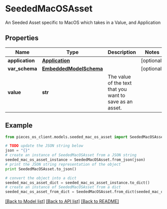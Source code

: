 # SeededMacOSAsset

An Seeded Asset specific to MacOS which takes in a Value, and Application

## Properties
Name | Type | Description | Notes
------------ | ------------- | ------------- | -------------
**application** | [**Application**](Application.md) |  | [optional] 
**var_schema** | [**EmbeddedModelSchema**](EmbeddedModelSchema.md) |  | [optional] 
**value** | **str** | The value of the text that you want to save as an asset. | 

## Example

```python
from pieces_os_client.models.seeded_mac_os_asset import SeededMacOSAsset

# TODO update the JSON string below
json = "{}"
# create an instance of SeededMacOSAsset from a JSON string
seeded_mac_os_asset_instance = SeededMacOSAsset.from_json(json)
# print the JSON string representation of the object
print SeededMacOSAsset.to_json()

# convert the object into a dict
seeded_mac_os_asset_dict = seeded_mac_os_asset_instance.to_dict()
# create an instance of SeededMacOSAsset from a dict
seeded_mac_os_asset_from_dict = SeededMacOSAsset.from_dict(seeded_mac_os_asset_dict)
```
[[Back to Model list]](../README.md#documentation-for-models) [[Back to API list]](../README.md#documentation-for-api-endpoints) [[Back to README]](../README.md)


